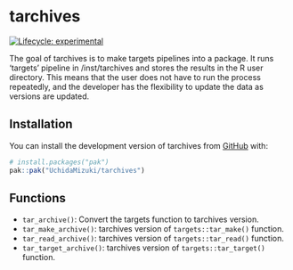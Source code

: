 
<!-- README.md is generated from README.Rmd. Please edit that file -->

# tarchives

<!-- badges: start -->

[![Lifecycle:
experimental](https://img.shields.io/badge/lifecycle-experimental-orange.svg)](https://lifecycle.r-lib.org/articles/stages.html#experimental)
<!-- badges: end -->

The goal of tarchives is to make targets pipelines into a package. It
runs ‘targets’ pipeline in /inst/tarchives and stores the results in the
R user directory. This means that the user does not have to run the
process repeatedly, and the developer has the flexibility to update the
data as versions are updated.

## Installation

You can install the development version of tarchives from
[GitHub](https://github.com/) with:

``` r
# install.packages("pak")
pak::pak("UchidaMizuki/tarchives")
```

## Functions

- `tar_archive()`: Convert the targets function to tarchives version.
- `tar_make_archive()`: tarchives version of `targets::tar_make()`
  function.
- `tar_read_archive()`: tarchives version of `targets::tar_read()`
  function.
- `tar_target_archive()`: tarchives version of `targets::tar_target()`
  function.
